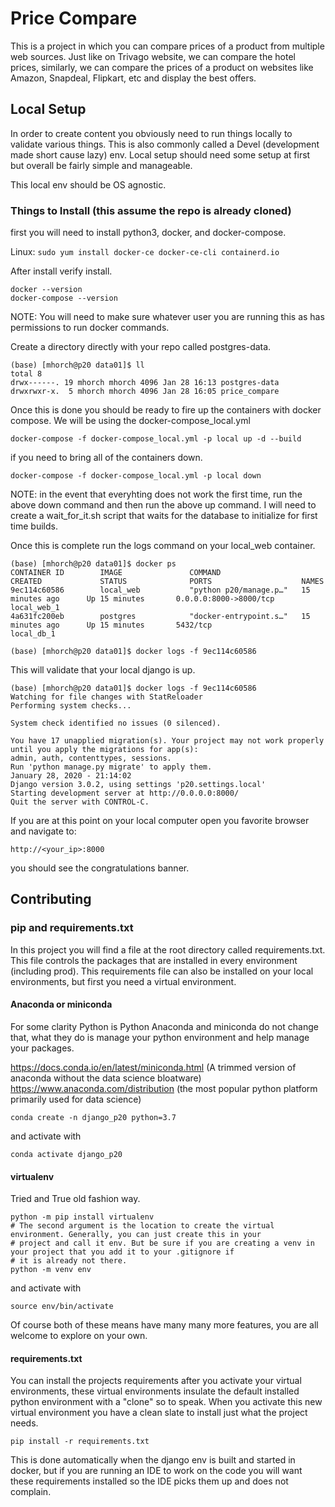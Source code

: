 # Price Compare
This is a project in which you can compare prices of a product from multiple web sources. Just like on Trivago
website, we can compare the hotel prices, similarly, we can compare the prices of a product on websites like Amazon,
Snapdeal, Flipkart, etc and display the best offers.

## Local Setup

In order to create content you obviously need to run things locally to validate various things. This is also commonly
called a Devel (development made short cause lazy) env. Local setup should need some setup at first but overall be
fairly simple and manageable.

This local env should be OS agnostic.

### Things to Install (this assume the repo is already cloned)

first you will need to install python3, docker, and docker-compose.

Linux:
`sudo yum install docker-ce docker-ce-cli containerd.io`

After install verify install.

```
docker --version
docker-compose --version
```

NOTE: You will need to make sure whatever user you are running this as has permissions to run docker commands.

Create a directory directly with your repo called postgres-data.

```
(base) [mhorch@p20 data01]$ ll
total 8
drwx------. 19 mhorch mhorch 4096 Jan 28 16:13 postgres-data
drwxrwxr-x.  5 mhorch mhorch 4096 Jan 28 16:05 price_compare
```

Once this is done you should be ready to fire up the containers with docker compose. We will be using the
docker-compose_local.yml

```
docker-compose -f docker-compose_local.yml -p local up -d --build
```

if you need to bring all of the containers down.

```
docker-compose -f docker-compose_local.yml -p local down
```

NOTE: in the event that everyhting does not work the first time, run the above down command and then run the above up
command. I will need to create a wait_for_it.sh script that waits for the database to initialize for first time builds.

Once this is complete run the logs command on your local_web container.

```
(base) [mhorch@p20 data01]$ docker ps
CONTAINER ID        IMAGE               COMMAND                  CREATED             STATUS              PORTS                    NAMES
9ec114c60586        local_web           "python p20/manage.p…"   15 minutes ago      Up 15 minutes       0.0.0.0:8000->8000/tcp   local_web_1
4a631fc200eb        postgres            "docker-entrypoint.s…"   15 minutes ago      Up 15 minutes       5432/tcp                 local_db_1

(base) [mhorch@p20 data01]$ docker logs -f 9ec114c60586
```

This will validate that your local django is up.

```
(base) [mhorch@p20 data01]$ docker logs -f 9ec114c60586
Watching for file changes with StatReloader
Performing system checks...

System check identified no issues (0 silenced).

You have 17 unapplied migration(s). Your project may not work properly until you apply the migrations for app(s):
admin, auth, contenttypes, sessions.
Run 'python manage.py migrate' to apply them.
January 28, 2020 - 21:14:02
Django version 3.0.2, using settings 'p20.settings.local'
Starting development server at http://0.0.0.0:8000/
Quit the server with CONTROL-C.
```

If you are at this point on your local computer open you favorite browser and navigate to:

`http://<your_ip>:8000`

you should see the congratulations banner.

## Contributing

### pip and requirements.txt

In this project you will find a file at the root directory called requirements.txt. This file controls the packages
that are installed in every environment (including prod). This requirements file can also be installed on your local
environments, but first you need a virtual environment.

#### Anaconda or miniconda

For some clarity Python is Python Anaconda and miniconda do not change that, what they do is manage your python
environment and help manage your packages.

https://docs.conda.io/en/latest/miniconda.html (A trimmed version of anaconda without the data science bloatware)
https://www.anaconda.com/distribution (the most popular python platform primarily used for data science)

```
conda create -n django_p20 python=3.7
```

and activate with

```
conda activate django_p20
```

#### virtualenv

Tried and True old fashion way.

```
python -m pip install virtualenv
# The second argument is the location to create the virtual environment. Generally, you can just create this in your
# project and call it env. But be sure if you are creating a venv in your project that you add it to your .gitignore if
# it is already not there.
python -m venv env
```

and activate with

```
source env/bin/activate
```

Of course both of these means have many many more features, you are all welcome to explore on your own.

#### requirements.txt

You can install the projects requirements after you activate your virtual environments, these virtual environments
insulate the default installed python environment with a "clone" so to speak. When you activate this new virtual
environment you have a clean slate to install just what the project needs.

```
pip install -r requirements.txt
```

This is done automatically when the django env is built and started in docker, but if you are running an IDE to work on
the code you will want these requirements installed so the IDE picks them up and does not complain.